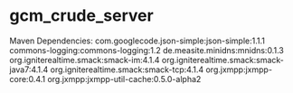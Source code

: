 # gcm_crude_server

Maven Dependencies:
com.googlecode.json-simple:json-simple:1.1.1
commons-logging:commons-logging:1.2
de.measite.minidns:mnidns:0.1.3
org.igniterealtime.smack:smack-im:4.1.4
org.igniterealtime.smack:smack-java7:4.1.4
org.igniterealtime.smack:smack-tcp:4.1.4
org.jxmpp:jxmpp-core:0.4.1
org.jxmpp:jxmpp-util-cache:0.5.0-alpha2
